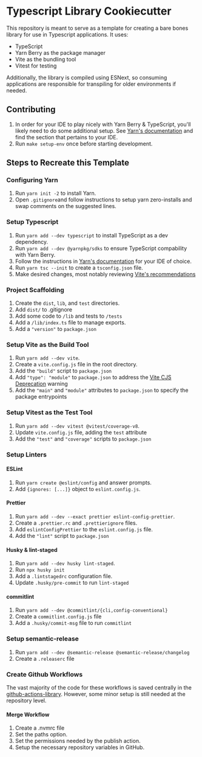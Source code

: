 # Typescript Library Cookiecutter

This repository is meant to serve as a template for creating a bare bones
library for use in Typescript applications. It uses:

- TypeScript
- Yarn Berry as the package manager
- Vite as the bundling tool
- Vitest for testing

Additionally, the library is compiled using ESNext, so consuming applications are responsible for transpiling
for older environments if needed.

## Contributing

1. In order for your IDE to play nicely with Yarn Berry & TypeScript, you'll likely need to do some additional setup. See [Yarn's documentation](https://yarnpkg.com/getting-started/editor-sdks) and find the section that pertains to your IDE.
1. Run `make setup-env` once before starting development.

## Steps to Recreate this Template

### Configuring Yarn

1. Run `yarn init -2` to install Yarn.
1. Open `.gitignore`and follow instructions to setup yarn zero-installs and swap comments on the suggested lines.

### Setup Typescript

1. Run `yarn add --dev typescript` to install TypeScript as a dev dependency.
1. Run `yarn add --dev @yarnpkg/sdks` to ensure TypeScript compability with Yarn Berry.
1. Follow the instructions in [Yarn's documentation](https://yarnpkg.com/getting-started/editor-sdks) for your IDE of choice.
1. Run `yarn tsc --init` to create a `tsconfig.json` file.
1. Make desired changes, most notably reviewing [Vite's recommendations](https://vite.dev/guide/features#typescript)

### Project Scaffolding

1. Create the `dist`, `lib`, and `test` directories.
1. Add `dist/` to .gitignore
1. Add some code to `/lib` and tests to `/tests`
1. Add a `/lib/index.ts` file to manage exports.
1. Add a `"version"` to `package.json`

### Setup Vite as the Build Tool

1. Run `yarn add --dev vite`.
1. Create a `vite.config.js` file in the root directory.
1. Add the `"build"` script to `package.json`
1. Add `"type": "module"` to `package.json` to address the [Vite CJS Deprecation](https://vite.dev/guide/troubleshooting.html#vite-cjs-node-api-deprecated) warning
1. Add the `"main"` and `"module"` attributes to `package.json` to specify the package entrypoints

### Setup Vitest as the Test Tool

1. Run `yarn add --dev vitest @vitest/coverage-v8`.
1. Update `vite.config.js` file, adding the `test` attribute
1. Add the `"test"` and `"coverage"` scripts to `package.json`

### Setup Linters

#### ESLint

1. Run `yarn create @eslint/config` and answer prompts.
1. Add `{ignores: [...]}` object to `eslint.config.js`.

#### Prettier

1. Run `yarn add --dev --exact prettier eslint-config-prettier`.
1. Create a `.prettier.rc` and `.prettierignore` files.
1. Add `eslintConfigPrettier` to the `eslint.config.js` file.
1. Add the `"lint"` script to `package.json`

#### Husky & lint-staged

1. Run `yarn add --dev husky lint-staged`.
1. Run `npx husky init`
1. Add a `.lintstagedrc` configuration file.
1. Update `.husky/pre-commit` to run `lint-staged`

#### commitlint

1. Run `yarn add --dev @commitlint/{cli,config-conventional}`
1. Create a `commitlint.config.js` file
1. Add a `.husky/commit-msg` file to run `commitlint`

### Setup semantic-release

1. Run `yarn add --dev @semantic-release @semantic-release/changelog`
1. Create a `.releaserc` file

### Create Github Workflows

The vast majority of the code for these workflows is saved centrally in the
[github-actions-library](https://github.com/24dlong/github-actions-library).
However, some minor setup is still needed at the repository level.

#### Merge Workflow

1. Create a .nvmrc file
1. Set the paths option.
1. Set the permissions needed by the publish action.
1. Setup the necessary repository variables in GitHub.
